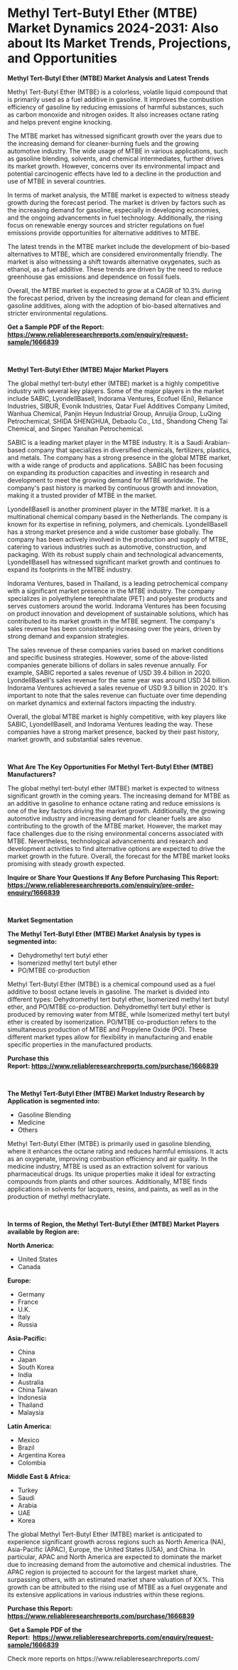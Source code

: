 <p><h1>Methyl Tert-Butyl Ether (MTBE) Market Dynamics 2024-2031: Also about Its Market Trends, Projections, and Opportunities</h1></p><p><strong>Methyl Tert-Butyl Ether (MTBE) Market Analysis and Latest Trends</strong></p>
<p><p>Methyl Tert-Butyl Ether (MTBE) is a colorless, volatile liquid compound that is primarily used as a fuel additive in gasoline. It improves the combustion efficiency of gasoline by reducing emissions of harmful substances, such as carbon monoxide and nitrogen oxides. It also increases octane rating and helps prevent engine knocking.</p><p>The MTBE market has witnessed significant growth over the years due to the increasing demand for cleaner-burning fuels and the growing automotive industry. The wide usage of MTBE in various applications, such as gasoline blending, solvents, and chemical intermediates, further drives its market growth. However, concerns over its environmental impact and potential carcinogenic effects have led to a decline in the production and use of MTBE in several countries.</p><p>In terms of market analysis, the MTBE market is expected to witness steady growth during the forecast period. The market is driven by factors such as the increasing demand for gasoline, especially in developing economies, and the ongoing advancements in fuel technology. Additionally, the rising focus on renewable energy sources and stricter regulations on fuel emissions provide opportunities for alternative additives to MTBE.</p><p>The latest trends in the MTBE market include the development of bio-based alternatives to MTBE, which are considered environmentally friendly. The market is also witnessing a shift towards alternative oxygenates, such as ethanol, as a fuel additive. These trends are driven by the need to reduce greenhouse gas emissions and dependence on fossil fuels.</p><p>Overall, the MTBE market is expected to grow at a CAGR of 10.3% during the forecast period, driven by the increasing demand for clean and efficient gasoline additives, along with the adoption of bio-based alternatives and stricter environmental regulations.</p></p>
<p><strong>Get a Sample PDF of the Report:&nbsp; <a href="https://www.reliableresearchreports.com/enquiry/request-sample/1666839">https://www.reliableresearchreports.com/enquiry/request-sample/1666839</a></strong></p>
<p>&nbsp;</p>
<p><strong>Methyl Tert-Butyl Ether (MTBE) Major Market Players</strong></p>
<p><p>The global methyl tert-butyl ether (MTBE) market is a highly competitive industry with several key players. Some of the major players in the market include SABIC, LyondellBasell, Indorama Ventures, Ecofuel (Eni), Reliance Industries, SIBUR, Evonik Industries, Qatar Fuel Additives Company Limited, Wanhua Chemical, Panjin Heyun Industrial Group, Anruijia Group, LuQing Petrochemical, SHIDA SHENGHUA, Debaolu Co., Ltd., Shandong Cheng Tai Chemical, and Sinpec Yanshan Petrochemical.</p><p>SABIC is a leading market player in the MTBE industry. It is a Saudi Arabian-based company that specializes in diversified chemicals, fertilizers, plastics, and metals. The company has a strong presence in the global MTBE market, with a wide range of products and applications. SABIC has been focusing on expanding its production capacities and investing in research and development to meet the growing demand for MTBE worldwide. The company's past history is marked by continuous growth and innovation, making it a trusted provider of MTBE in the market.</p><p>LyondellBasell is another prominent player in the MTBE market. It is a multinational chemical company based in the Netherlands. The company is known for its expertise in refining, polymers, and chemicals. LyondellBasell has a strong market presence and a wide customer base globally. The company has been actively involved in the production and supply of MTBE, catering to various industries such as automotive, construction, and packaging. With its robust supply chain and technological advancements, LyondellBasell has witnessed significant market growth and continues to expand its footprints in the MTBE industry.</p><p>Indorama Ventures, based in Thailand, is a leading petrochemical company with a significant market presence in the MTBE industry. The company specializes in polyethylene terephthalate (PET) and polyester products and serves customers around the world. Indorama Ventures has been focusing on product innovation and development of sustainable solutions, which has contributed to its market growth in the MTBE segment. The company's sales revenue has been consistently increasing over the years, driven by strong demand and expansion strategies.</p><p>The sales revenue of these companies varies based on market conditions and specific business strategies. However, some of the above-listed companies generate billions of dollars in sales revenue annually. For example, SABIC reported a sales revenue of USD 39.4 billion in 2020. LyondellBasell's sales revenue for the same year was around USD 34 billion. Indorama Ventures achieved a sales revenue of USD 9.3 billion in 2020. It's important to note that the sales revenue can fluctuate over time depending on market dynamics and external factors impacting the industry.</p><p>Overall, the global MTBE market is highly competitive, with key players like SABIC, LyondellBasell, and Indorama Ventures leading the way. These companies have a strong market presence, backed by their past history, market growth, and substantial sales revenue.</p></p>
<p>&nbsp;</p>
<p><strong>What Are The Key Opportunities For Methyl Tert-Butyl Ether (MTBE) Manufacturers?</strong></p>
<p><p>The global methyl tert-butyl ether (MTBE) market is expected to witness significant growth in the coming years. The increasing demand for MTBE as an additive in gasoline to enhance octane rating and reduce emissions is one of the key factors driving the market growth. Additionally, the growing automotive industry and increasing demand for cleaner fuels are also contributing to the growth of the MTBE market. However, the market may face challenges due to the rising environmental concerns associated with MTBE. Nevertheless, technological advancements and research and development activities to find alternative options are expected to drive the market growth in the future. Overall, the forecast for the MTBE market looks promising with steady growth expected.</p></p>
<p><strong>Inquire or Share Your Questions If Any Before Purchasing This Report: <a href="https://www.reliableresearchreports.com/enquiry/pre-order-enquiry/1666839">https://www.reliableresearchreports.com/enquiry/pre-order-enquiry/1666839</a></strong></p>
<p>&nbsp;</p>
<p><strong>Market Segmentation</strong></p>
<p><strong>The Methyl Tert-Butyl Ether (MTBE) Market Analysis by types is segmented into:</strong></p>
<p><ul><li>Dehydromethyl tert butyl ether</li><li>Isomerized methyl tert butyl ether</li><li>PO/MTBE co-production</li></ul></p>
<p><p>Methyl Tert-Butyl Ether (MTBE) is a chemical compound used as a fuel additive to boost octane levels in gasoline. The market is divided into different types: Dehydromethyl tert butyl ether, Isomerized methyl tert butyl ether, and PO/MTBE co-production. Dehydromethyl tert butyl ether is produced by removing water from MTBE, while Isomerized methyl tert butyl ether is created by isomerization. PO/MTBE co-production refers to the simultaneous production of MTBE and Propylene Oxide (PO). These different market types allow for flexibility in manufacturing and enable specific properties in the manufactured products.</p></p>
<p><strong>Purchase this Report:&nbsp;<a href="https://www.reliableresearchreports.com/purchase/1666839">https://www.reliableresearchreports.com/purchase/1666839</a></strong></p>
<p>&nbsp;</p>
<p><strong>The Methyl Tert-Butyl Ether (MTBE) Market Industry Research by Application is segmented into:</strong></p>
<p><ul><li>Gasoline Blending</li><li>Medicine</li><li>Others</li></ul></p>
<p><p>Methyl Tert-Butyl Ether (MTBE) is primarily used in gasoline blending, where it enhances the octane rating and reduces harmful emissions. It acts as an oxygenate, improving combustion efficiency and air quality. In the medicine industry, MTBE is used as an extraction solvent for various pharmaceutical drugs. Its unique properties make it ideal for extracting compounds from plants and other sources. Additionally, MTBE finds applications in solvents for lacquers, resins, and paints, as well as in the production of methyl methacrylate.</p></p>
<p>&nbsp;</p>
<p><strong>In terms of Region, the Methyl Tert-Butyl Ether (MTBE) Market Players available by Region are:</strong></p>
<p>
    <p> <strong> North America: </strong>
        <ul>
            <li>United States</li>
            <li>Canada</li>
        </ul>
        </p> 
    <p> <strong> Europe: </strong>
        <ul>
            <li>Germany</li>
            <li>France</li>
            <li>U.K.</li>
            <li>Italy</li>
            <li>Russia</li>
        </ul>
        </p> 
    <p> <strong> Asia-Pacific: </strong>
        <ul>
            <li>China</li>
            <li>Japan</li>
            <li>South Korea</li>
            <li>India</li>
            <li>Australia</li>
            <li>China Taiwan</li>
            <li>Indonesia</li>
            <li>Thailand</li>
            <li>Malaysia</li>
        </ul>
        </p> 
    <p> <strong> Latin America: </strong>
        <ul>
            <li>Mexico</li>
            <li>Brazil</li>
            <li>Argentina Korea</li>
            <li>Colombia</li>
        </ul>
        </p> 
    <p> <strong> Middle East & Africa: </strong>
        <ul>
            <li>Turkey</li>
            <li>Saudi</li>
            <li>Arabia</li>
            <li>UAE</li>
            <li>Korea</li>
        </ul>
    </p>
    </p>
<p><p>The global Methyl Tert-Butyl Ether (MTBE) market is anticipated to experience significant growth across regions such as North America (NA), Asia-Pacific (APAC), Europe, the United States (USA), and China. In particular, APAC and North America are expected to dominate the market due to increasing demand from the automotive and chemical industries. The APAC region is projected to account for the largest market share, surpassing others, with an estimated market share valuation of XX%. This growth can be attributed to the rising use of MTBE as a fuel oxygenate and its extensive applications in various industries within these regions.</p></p>
<p><strong>Purchase this Report: <a href="https://www.reliableresearchreports.com/purchase/1666839">https://www.reliableresearchreports.com/purchase/1666839</a></strong></p>
<p>&nbsp;<strong>Get a Sample PDF of the Report:&nbsp;&nbsp;<a href="https://www.reliableresearchreports.com/enquiry/request-sample/1666839">https://www.reliableresearchreports.com/enquiry/request-sample/1666839</a></strong></p>
<p><strong></strong></p>
<p>Check more reports on https://www.reliableresearchreports.com/</p>